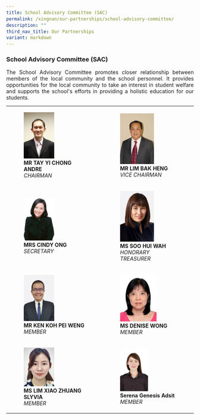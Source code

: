 ```yaml
---
title: School Advisory Committee (SAC)
permalink: /xingnan/our-partnerships/school-advisory-committee/
description: ""
third_nav_title: Our Partnerships
variant: markdown
---
```

### School Advisory Committee (SAC)

<p align="justify"> 
The School Advisory Committee promotes closer relationship between members of the local community and the school personnel. It provides opportunities for the local community to take an interest in student welfare and supports the school's efforts in providing a holistic education for our students.
	</p>

<table>
  <tbody><tr>
    <td>
      <figure>
        <img alt="MR TAY YI CHONG ANDRE" src="/images/sac1.png" style="width:50%">
        <figcaption><b>MR TAY YI CHONG ANDRE</b><br><i>CHAIRMAN</i></figcaption>
      </figure>
    </td>
    <td>
      <figure>
        <img alt="MR LIM BAK HENG" src="/images/sac2.png" style="width:60%">
        <figcaption><b>MR LIM BAK HENG</b><br><i>VICE CHAIRMAN</i></figcaption>
      </figure>
    </td>
  </tr>
  <tr>
    <td>
      <figure>
        <img alt="MRS CINDY ONG" src="/images/Our%20Staff/01%20SL/SL1.png" style="width:50%">
        <figcaption><b>MRS CINDY ONG</b><br><i>SECRETARY</i></figcaption>
      </figure>
    </td>
    <td>
      <figure>
        <img alt="MS SOO HUI WAH" src="/images/sac4.png" style="width:60%">
        <figcaption><b>MS SOO HUI WAH</b><br><i>HONORARY TREASURER</i></figcaption>
      </figure>
    </td>
  </tr>
  <tr>
    <td>
      <figure>
        <img alt="MR KEN KOH PEI WENG" src="/images/sac5.png" style="width:50%">
        <figcaption><b>MR KEN KOH PEI WENG</b><br><i>MEMBER</i></figcaption>
      </figure>
    </td>
    <td>
      <figure>
        <img alt="MS DENISE WONG" src="/images/sac6.png" style="width:65%">
        <figcaption><b>MS DENISE WONG</b><br><i>MEMBER</i></figcaption>
      </figure>
    </td>
  </tr>
  <tr>
    <td>
      <figure>
        <img alt="MS LIM XIAO ZHUANG SLYVIA" src="/images/Our%20Staff/05%20SAC/xnpssac7.png" style="width:50%">
        <figcaption><b>MS LIM XIAO ZHUANG SLYVIA</b><br><i>MEMBER</i></figcaption>
      </figure>
    </td>
    <td>
      <figure>
        <img alt="Serena Genesis Adsit" src="/images/Our%20Staff/05%20SAC/SAC8.png" style="width:50%">
        <figcaption><b>Serena Genesis Adsit</b><br><i>MEMBER</i></figcaption>
      </figure>
    </td>
  </tr>
</tbody></table>

